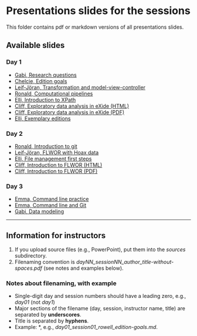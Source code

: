 # Presentations slides for the sessions

This folder contains pdf or markdown versions of all presentations slides.

## Available slides

### Day 1

* [Gabi, Research questions](./day01_session01_keane_research-questions.md)
* [Chelcie, Edition goals](./day01_session01_rowell_edition-goals.md)
* [Leif-Jöran, Transformation and model-view-controller](./day01_session02-ljo-transformation_and_mvc.pdf)
* [Ronald, Computational pipelines](./day01_session02_dekker_computational-pipelines.pdf)
* [Elli, Introduction to XPath](./day01_session02_bleeker_xpath.pdf)
* [Cliff, Exploratory data analysis in eXide (HTML)](./day01_session04_anderson_exploratory_data_analysis_in_exide.pdf)
* [Cliff, Exploratory data analysis in eXide (PDF)](./day01_session04_anderson_exploratory_data_analysis_in_exide.pdf)
* [Elli, Exemplary editions](./day01_session04_bleeker_exemp-editions.pdf)

### Day 2

* [Ronald, Introduction to git](./day02_session02_dekker_version_control_with_git.pdf)
* [Leif-Jöran, FLWOR with Hoax data](./day02_session02_ljo_FLWOR-with-Hoax-data.pdf) 
* [Elli, File management first steps](./day02_session03_bleeker_file-management.pdf)
* [Cliff, Introduction to FLWOR (HTML)](./day02_session03_anderson_xquery_practice_flwor.md)
* [Cliff, Introduction to FLWOR (PDF)](./day02_session03_anderson_xquery_practice_flwor.pdf)

### Day 3

* [Emma, Command line practice](./day03_session01_schwarz_command-line-practice-updated.pdf)
* [Emma, Command line and Git](./day03_session04_schwarz_git-practice.pdf)
* [Gabi, Data modeling](./day03_session_02_keane_TEI_modeling.md)

----

## Information for instructors

1. If you upload source files (e.g., PowerPoint), put them into the *sources* subdirectory.
2. Filenaming convention is *dayNN_sessionNN_author_title-without-spaces.pdf* (see notes and examples below).

### Notes about filenaming, with example

* Single-digit day and session numbers should have a leading zero, e.g., *day01* (not *day1*)
* Major sections of the filename (day, session, instructor name, title) are separated by **underscores**.
* Title is separated by **hyphens**.
* Example: *, e.g., *day01_session01_rowell_edition-goals.md*.
